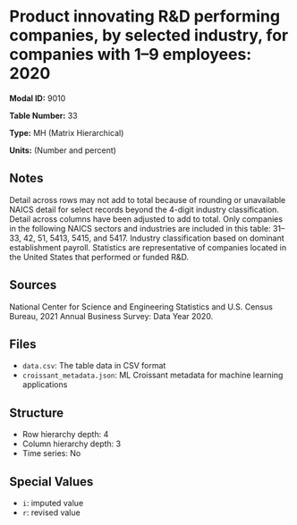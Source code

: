 # Product innovating R&D performing companies, by selected industry, for companies with 1&#8211;9 employees: 2020

**Modal ID:** 9010

**Table Number:** 33

**Type:** MH (Matrix Hierarchical)

**Units:** (Number and percent)

## Notes

Detail across rows may not add to total because of rounding or unavailable NAICS detail for select records beyond the 4-digit industry classification. Detail across columns have been adjusted to add to total. Only companies in the following NAICS sectors and industries are included in this table: 31–33, 42, 51, 5413, 5415, and 5417. Industry classification based on dominant establishment payroll. Statistics are representative of companies located in the United States that performed or funded R&D.

## Sources

National Center for Science and Engineering Statistics and U.S. Census Bureau, 2021 Annual Business Survey: Data Year 2020.

## Files

- `data.csv`: The table data in CSV format
- `croissant_metadata.json`: ML Croissant metadata for machine learning applications

## Structure

- Row hierarchy depth: 4
- Column hierarchy depth: 3
- Time series: No

## Special Values

- `i`: imputed value
- `r`: revised value
